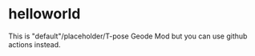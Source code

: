 # helloworld

This is "default"/placeholder/T-pose Geode Mod but you can use github actions instead.
